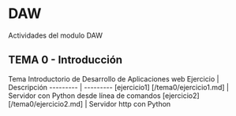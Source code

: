# DAW
Actividades del modulo DAW

## TEMA 0 - Introducción
Tema Introductorio de Desarrollo de Aplicaciones web
Ejercicio | Descripción
--------- | ---------
[ejercicio1] [/tema0/ejercicio1.md] | Servidor con Python desde línea de comandos
[ejercicio2] [/tema0/ejercicio2.md] | Servidor http con Python

